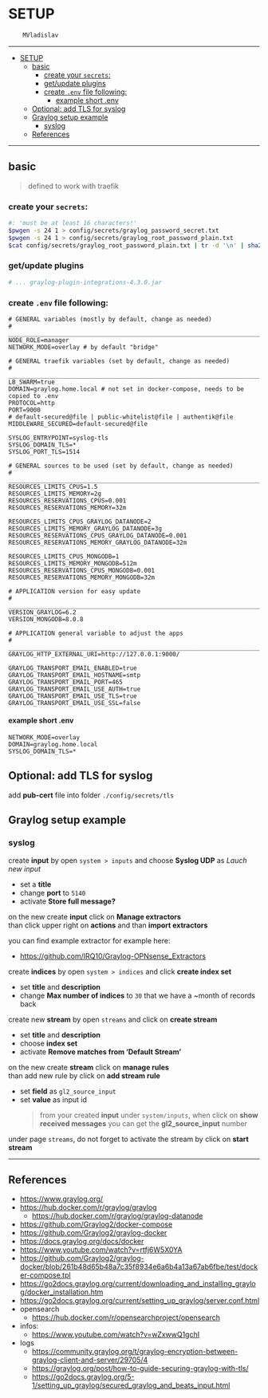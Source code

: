 # SETUP

```sh
    MVladislav
```

---

- [SETUP](#setup)
  - [basic](#basic)
    - [create your `secrets`:](#create-your-secrets)
    - [get/update plugins](#getupdate-plugins)
    - [create `.env` file following:](#create-env-file-following)
      - [example short .env](#example-short-env)
  - [Optional: add TLS for syslog](#optional-add-tls-for-syslog)
  - [Graylog setup example](#graylog-setup-example)
    - [syslog](#syslog)
  - [References](#references)

---

## basic

> defined to work with traefik

### create your `secrets`:

```sh
#: 'must be at least 16 characters!'
$pwgen -s 24 1 > config/secrets/graylog_password_secret.txt
$pwgen -s 24 1 > config/secrets/graylog_root_password_plain.txt
$cat config/secrets/graylog_root_password_plain.txt | tr -d '\n' | sha256sum | awk '{ print $1 }' > config/secrets/graylog_root_password_sha2.txt
```

### get/update plugins

```sh
# ... graylog-plugin-integrations-4.3.0.jar
```

### create `.env` file following:

```env
# GENERAL variables (mostly by default, change as needed)
# ______________________________________________________________________________
NODE_ROLE=manager
NETWORK_MODE=overlay # by default "bridge"

# GENERAL traefik variables (set by default, change as needed)
# ______________________________________________________________________________
LB_SWARM=true
DOMAIN=graylog.home.local # not set in docker-compose, needs to be copied to .env
PROTOCOL=http
PORT=9000
# default-secured@file | public-whitelist@file | authentik@file
MIDDLEWARE_SECURED=default-secured@file

SYSLOG_ENTRYPOINT=syslog-tls
SYSLOG_DOMAIN_TLS=*
SYSLOG_PORT_TLS=1514

# GENERAL sources to be used (set by default, change as needed)
# ______________________________________________________________________________
RESOURCES_LIMITS_CPUS=1.5
RESOURCES_LIMITS_MEMORY=2g
RESOURCES_RESERVATIONS_CPUS=0.001
RESOURCES_RESERVATIONS_MEMORY=32m

RESOURCES_LIMITS_CPUS_GRAYLOG_DATANODE=2
RESOURCES_LIMITS_MEMORY_GRAYLOG_DATANODE=3g
RESOURCES_RESERVATIONS_CPUS_GRAYLOG_DATANODE=0.001
RESOURCES_RESERVATIONS_MEMORY_GRAYLOG_DATANODE=32m

RESOURCES_LIMITS_CPUS_MONGODB=1
RESOURCES_LIMITS_MEMORY_MONGODB=512m
RESOURCES_RESERVATIONS_CPUS_MONGODB=0.001
RESOURCES_RESERVATIONS_MEMORY_MONGODB=32m

# APPLICATION version for easy update
# ______________________________________________________________________________
VERSION_GRAYLOG=6.2
VERSION_MONGODB=8.0.8

# APPLICATION general variable to adjust the apps
# ______________________________________________________________________________
GRAYLOG_HTTP_EXTERNAL_URI=http://127.0.0.1:9000/

GRAYLOG_TRANSPORT_EMAIL_ENABLED=true
GRAYLOG_TRANSPORT_EMAIL_HOSTNAME=smtp
GRAYLOG_TRANSPORT_EMAIL_PORT=465
GRAYLOG_TRANSPORT_EMAIL_USE_AUTH=true
GRAYLOG_TRANSPORT_EMAIL_USE_TLS=true
GRAYLOG_TRANSPORT_EMAIL_USE_SSL=false
```

#### example short .env

```env
NETWORK_MODE=overlay
DOMAIN=graylog.home.local
SYSLOG_DOMAIN_TLS=*
```

## Optional: add TLS for syslog

add **pub-cert** file into folder `./config/secrets/tls`

## Graylog setup example

### syslog

create **input** by open `system > inputs` and choose **Syslog UDP** as _Lauch new input_

- set a **title**
- change **port** to `5140`
- activate **Store full message?**

on the new create **input** click on **Manage extractors** \
than click upper right on **actions** and than **import extractors**

you can find example extractor for example here:

- <https://github.com/IRQ10/Graylog-OPNsense_Extractors>

create **indices** by open `system > indices` and click **create index set**

- set **title** and **description**
- change **Max number of indices** to `30` that we have a ~month of records back

create new **stream** by open `streams` and click on **create stream**

- set **title** and **description**
- choose **index set**
- activate **Remove matches from ‘Default Stream’**

on the new create **stream** click on **manage rules** \
than add new rule by click on **add stream rule**

- set **field** as `gl2_source_input`
- set **value** as input id
  > from your created **input** under `system/inputs`, when click on **show received messages** you can get the **gl2_source_input** number

under page `streams`, do not forget to activate the stream by click on **start stream**

---

## References

- <https://www.graylog.org/>
- <https://hub.docker.com/r/graylog/graylog>
  - <https://hub.docker.com/r/graylog/graylog-datanode>
- <https://github.com/Graylog2/docker-compose>
- <https://github.com/Graylog2/graylog-docker>
- <https://docs.graylog.org/docs/docker>
- <https://www.youtube.com/watch?v=rtfj6W5X0YA>
- <https://github.com/Graylog2/graylog-docker/blob/261b48d65b48a7c35f8934e6a6b4a13a67ab6fbe/test/docker-compose.tpl>
- <https://go2docs.graylog.org/current/downloading_and_installing_graylog/docker_installation.htm>
- <https://go2docs.graylog.org/current/setting_up_graylog/server.conf.html>
- opensearch
  - <https://hub.docker.com/r/opensearchproject/opensearch>
- infos:
  - <https://www.youtube.com/watch?v=wZxwwQ1gchI>
- logs
  - <https://community.graylog.org/t/graylog-encryption-between-graylog-client-and-server/29705/4>
  - <https://graylog.org/post/how-to-guide-securing-graylog-with-tls/>
  - <https://go2docs.graylog.org/5-1/setting_up_graylog/secured_graylog_and_beats_input.html>
